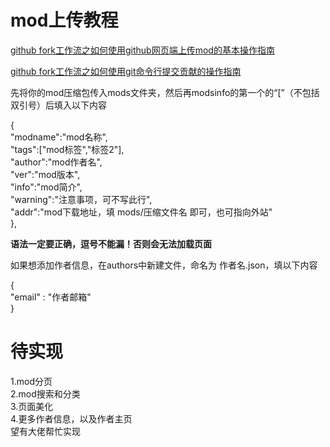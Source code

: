 # mod上传教程

[github fork工作流之如何使用github网页端上传mod的基本操作指南](https://github.com/cdda-base/modspage/blob/master/cn/github%20fork%E5%B7%A5%E4%BD%9C%E6%B5%81%E4%B9%8B%E5%A6%82%E4%BD%95%E4%BD%BF%E7%94%A8github%E7%BD%91%E9%A1%B5%E7%AB%AF%E4%B8%8A%E4%BC%A0mod%E7%9A%84%E5%9F%BA%E6%9C%AC%E6%93%8D%E4%BD%9C%E6%8C%87%E5%8D%97.md)

[github fork工作流之如何使用git命令行提交贡献的操作指南](https://github.com/cdda-base/modspage/blob/master/cn/github%20fork%E5%B7%A5%E4%BD%9C%E6%B5%81%E4%B9%8B%E5%A6%82%E4%BD%95%E4%BD%BF%E7%94%A8git%E5%91%BD%E4%BB%A4%E8%A1%8C%E6%8F%90%E4%BA%A4%E8%B4%A1%E7%8C%AE%E7%9A%84%E6%93%8D%E4%BD%9C%E6%8C%87%E5%8D%97.md)

先将你的mod压缩包传入mods文件夹，然后再modsinfo的第一个的“[”（不包括双引号）后填入以下内容  
  
{  
	"modname":"mod名称",  
	"tags":["mod标签","标签2"],  
	"author":"mod作者名",  
	"ver":"mod版本",  
	"info":"mod简介",  
	"warning":"注意事项，可不写此行",  
	"addr":"mod下载地址，填 mods/压缩文件名 即可，也可指向外站"  
},  
  
**语法一定要正确，逗号不能漏！否则会无法加载页面**  
  
如果想添加作者信息，在authors中新建文件，命名为 作者名.json，填以下内容  
  
{  
	"email" : "作者邮箱"  
}  
  
# 待实现

1.mod分页  
2.mod搜索和分类  
3.页面美化  
4.更多作者信息，以及作者主页  
望有大佬帮忙实现  
